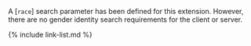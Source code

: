 
A [`race`]<!--n [`ethnicity`]--><!-- [`gender-identity`]--> search parameter has been defined for this extension.  However, there are no gender identity search requirements for the client or server.

{% include link-list.md %}
